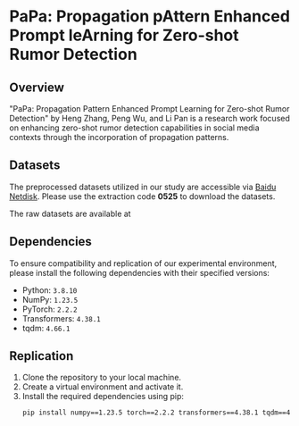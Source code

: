 # PaPa: Propagation pAttern Enhanced Prompt leArning for Zero-shot Rumor Detection

## Overview
"PaPa: Propagation Pattern Enhanced Prompt Learning for Zero-shot Rumor Detection" by Heng Zhang, Peng Wu, and Li Pan is a research work focused on enhancing zero-shot rumor detection capabilities in social media contexts through the incorporation of propagation patterns.

## Datasets
The preprocessed datasets utilized in our study are accessible via [Baidu Netdisk](https://pan.baidu.com/s/15ERoMXhVwu9NNHJ1BnrsAQ). Please use the extraction code **0525** to download the datasets.

The raw datasets are available at

## Dependencies
To ensure compatibility and replication of our experimental environment, please install the following dependencies with their specified versions:

- Python: `3.8.10`
- NumPy: `1.23.5`
- PyTorch: `2.2.2`
- Transformers: `4.38.1`
- tqdm: `4.66.1`

## Replication
1. Clone the repository to your local machine.
2. Create a virtual environment and activate it.
3. Install the required dependencies using pip:
   ```bash
   pip install numpy==1.23.5 torch==2.2.2 transformers==4.38.1 tqdm==4.66.1
